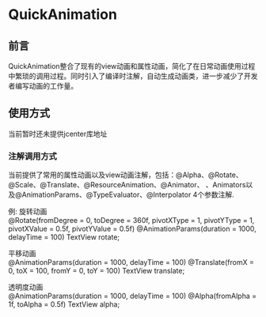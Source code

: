 # QuickAnimation
## 前言
QuickAnimation整合了现有的view动画和属性动画，简化了在日常动画使用过程中繁琐的调用过程。同时引入了编译时注解，自动生成动画类，进一步减少了开发者编写动画的工作量。
## 使用方式
当前暂时还未提供jcenter库地址
### 注解调用方式
当前提供了常用的属性动画以及view动画注解，包括：@Alpha、@Rotate、@Scale、@Translate、@ResourceAnimation、@Animator、
、Animators以及@AnimationParams、@TypeEvaluator、@Interpolator 4个参数注解.

例:
旋转动画		      
@Rotate(fromDegree = 0, toDegree = 360f, pivotXType = 1, pivotYType = 1, pivotXValue = 0.5f, pivotYValue = 0.5f)
@AnimationParams(duration = 1000, delayTime = 100)
TextView rotate;

平移动画			
@AnimationParams(duration = 1000, delayTime = 100)
@Translate(fromX = 0, toX = 100, fromY = 0, toY = 100)
TextView translate;

透明度动画       
@AnimationParams(duration = 1000, delayTime = 100)
@Alpha(fromAlpha = 1f, toAlpha = 0.5f)
TextView alpha;

